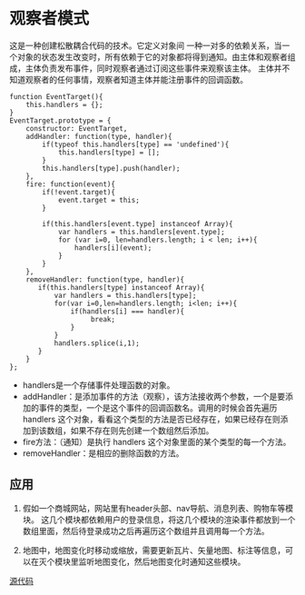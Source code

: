 # 观察者模式

   这是一种创建松散耦合代码的技术。它定义对象间 一种一对多的依赖关系，当一个对象的状态发生改变时，所有依赖于它的对象都将得到通知。由主体和观察者组成，主体负责发布事件，同时观察者通过订阅这些事件来观察该主体。
主体并不知道观察者的任何事情，观察者知道主体并能注册事件的回调函数。

    function EventTarget(){
        this.handlers = {};
    }
    EventTarget.prototype = {
        constructor: EventTarget,
        addHandler: function(type, handler){
            if(typeof this.handlers[type] == 'undefined'){
                this.handlers[type] = [];
            }
            this.handlers[type].push(handler);
        },
        fire: function(event){
            if(!event.target){
                event.target = this;
            }

            if(this.handlers[event.type] instanceof Array){
                var handlers = this.handlers[event.type];
                for (var i=0, len=handlers.length; i < len; i++){
                    handlers[i](event);
                }
            }
        },
        removeHandler: function(type, handler){
           if(this.handlers[type] instanceof Array){
               var handlers = this.handlers[type];
               for(var i=0,len=handlers.length; i<len; i++){
                   if(handlers[i] === handler){
                        break;
                   }
               }
               handlers.splice(i,1);
           }
        }
    };

* handlers是一个存储事件处理函数的对象。
* addHandler：是添加事件的方法（观察），该方法接收两个参数，一个是要添加的事件的类型，一个是这个事件的回调函数名。调用的时候会首先遍历 handlers 这个对象，看看这个类型的方法是否已经存在，如果已经存在则添加到该数组，如果不存在则先创建一个数组然后添加。
* fire方法：（通知）是执行 handlers 这个对象里面的某个类型的每一个方法。
* removeHandler：是相应的删除函数的方法。

## 应用
1. 假如一个商城网站，网站里有header头部、nav导航、消息列表、购物车等模块。
这几个模块都依赖用户的登录信息，将这几个模块的渲染事件都放到一个数组里面，然后待登录成功之后再遍历这个数组并且调用每一个方法。

2. 地图中，地图变化时移动或缩放，需要更新瓦片、矢量地图、标注等信息，可以在灭个模块里监听地图变化，然后地图变化时通知这些模块。

[源代码](../JS-Util/eventTarget/)